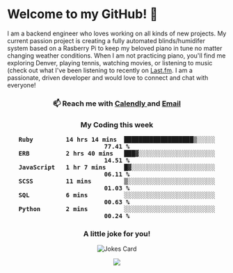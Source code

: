 <h1> Welcome to my GitHub! 👋 </h1>


  I am a backend engineer who loves working on all kinds of new projects. My current passion project is creating a fully automated blinds/humidifer system based on a Rasberry Pi to keep my beloved piano in tune no matter changing weather conditions. When I am not practicing piano, you'll find me exploring Denver, playing tennis, watching movies, or listening to music (check out what I've been listening to recently on [Last.fm](https://www.last.fm/user/mballa000). I am a passionate, driven developer and would love to connect and chat with everyone!

<h3 align = "center"> 📫 Reach me with <a href = "https://calendly.com/msbrandt00/30min"> Calendly </a> and <a href="mailto:msbrandt00@gmail.com">Email</a> 
 </h3>


 
<div align = "center"
[![Anurag's GitHub stats](https://github-readme-stats.vercel.app/api?username=mbrandt00)](https://github.com/anuraghazra/github-readme-stats)
          </div>
<h3 align="center">
  My Coding this week
<!--START_SECTION:waka-->

```text
Ruby         14 hrs 14 mins  ███████████████████▒░░░░░   77.41 %
ERB          2 hrs 40 mins   ███▓░░░░░░░░░░░░░░░░░░░░░   14.51 %
JavaScript   1 hr 7 mins     █▓░░░░░░░░░░░░░░░░░░░░░░░   06.11 %
SCSS         11 mins         ▒░░░░░░░░░░░░░░░░░░░░░░░░   01.03 %
SQL          6 mins          ░░░░░░░░░░░░░░░░░░░░░░░░░   00.63 %
Python       2 mins          ░░░░░░░░░░░░░░░░░░░░░░░░░   00.24 %
```

<!--END_SECTION:waka-->

### A little joke for you!

![Jokes Card](https://readme-jokes.vercel.app/api?hideBorder)

<a href="https://www.linkedin.com/in/mbrandt00/"><img src="https://img.shields.io/badge/linkedin-%230077B5.svg?&style=for-the-badge&logo=linkedin&logoColor=white" /></a>
